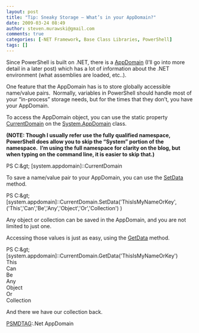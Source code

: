 ```yaml
---
layout: post
title: "Tip: Sneaky Storage – What’s in your AppDomain?"
date: 2009-03-24 08:49
author: steven.murawski@gmail.com
comments: true
categories: [-NET Framework, Base Class Libraries, PowerShell]
tags: []
---
```



Since PowerShell is built on .NET, there is a <a href="http://msdn.microsoft.com/en-us/library/system.appdomain.aspx" target="_blank">AppDomain</a> (I’ll go into more detail in a later post) which has a lot of information about the .NET environment (what assemblies are loaded, etc..).



One feature that the AppDomain has is to store globally accessible name/value pairs.&#160; Normally, variables in PowerShell should handle most of your “in-process” storage needs, but for the times that they don’t, you have your AppDomain.



To access the AppDomain object, you can use the static property <a href="http://msdn.microsoft.com/en-us/library/system.appdomain.currentdomain.aspx" target="_blank">CurrentDomain</a> on the <a href="http://msdn.microsoft.com/en-us/library/system.appdomain.aspx" target="_blank">System.AppDomain</a> class. 



**(NOTE: Though I usually refer use the fully qualified namespace, PowerShell does allow you to skip the “System” portion of the namespace.&#160; I’m using the full namespace for clarity on the blog, but when typing on the command line, it is easier to skip that.)**



PS C:\&gt; [system.appdomain]::CurrentDomain



To save a name/value pair to your AppDomain, you can use the <a href="http://msdn.microsoft.com/en-us/library/system.appdomain.setdata.aspx" target="_blank">SetData</a> method.



PS C:\&gt; [system.appdomain]::CurrentDomain.SetData('ThisIsMyNameOrKey', ('This','Can','Be','Any','Object','Or','Collection') )



Any object or collection can be saved in the AppDomain, and you are not limited to just one.



Accessing those values is just as easy, using the <a href="http://msdn.microsoft.com/en-us/library/system.appdomain.getdata.aspx" target="_blank">GetData</a> method.



PS C:\&gt; [system.appdomain]::CurrentDomain.GetData('ThisIsMyNameOrKey')   <br>This    <br>Can    <br>Be    <br>Any    <br>Object    <br>Or    <br>Collection



And there we have our collection back.



[PSMDTAG](http://blogs.msdn.com/powershell/archive/2009/03/01/powershell-folksonomy.aspx):.Net AppDomain

